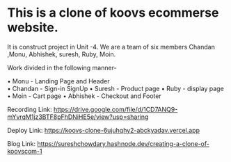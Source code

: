 # This is a clone of koovs ecommerse website. 
It is construct project in Unit -4. 
We are a team of six members Chandan ,Monu, Abhishek, suresh, Ruby, Moin.

Work divided in the following manner-

• Monu - Landing Page and Header  
• Chandan - Sign-in SignUp
• Suresh - Product page
• Ruby - display page
• Moin - Cart page
• Abhishek - Checkout and Footer


Recording Link:   https://drive.google.com/file/d/1CD7ANQ9-mYvrqM1jz3BTF8pFhDNiHE5e/view?usp=sharing

Deploy Link: https://koovs-clone-6ujuhqhy2-abckyadav.vercel.app

Blog Link: https://sureshchowdary.hashnode.dev/creating-a-clone-of-koovscom-1


